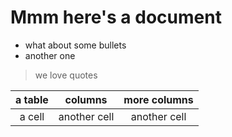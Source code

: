 # Mmm here's a document

* what about some bullets
* another one

> we love quotes

|a table|columns|more columns|
|:-----:|:-----:|:----------:|
|a cell| another cell| another cell|
